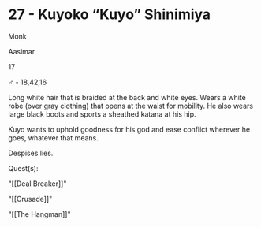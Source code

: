 # 27 - Kuyoko “Kuyo” Shinimiya

Monk

Aasimar

17

♂ - 18,42,16

Long white hair that is braided at the back and white eyes. Wears a white robe (over gray clothing) that opens at the waist for mobility. He also wears large black boots and sports a sheathed katana at his hip.

  

Kuyo wants to uphold goodness for his god and ease conflict wherever he goes, whatever that means.

Despises lies.

  

Quest(s):

"[[Deal Breaker]]"

"[[Crusade]]"

"[[The Hangman]]"

  
